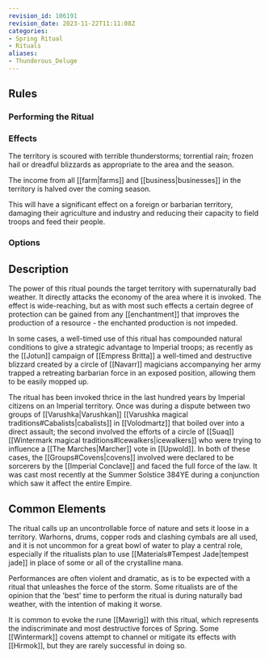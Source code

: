 ```yaml
---
revision_id: 106191
revision_date: 2023-11-22T11:11:08Z
categories:
- Spring Ritual
- Rituals
aliases:
- Thunderous_Deluge
---
```


## Rules
 

### Performing the Ritual
  

 



### Effects
The territory is scoured with terrible thunderstorms; torrential rain; frozen hail or dreadful blizzards as appropriate to the area and the season. 

The income from all [[farm|farms]] and [[business|businesses]] in the territory is halved over the coming season. 

This will have a significant effect on a foreign or barbarian territory, damaging their agriculture and industry and reducing their capacity to field troops and feed their people.


### Options


## Description
The power of this ritual pounds the target territory with supernaturally bad weather. It directly attacks the economy of the area where it is invoked. The effect is wide-reaching, but as with most such effects a certain degree of protection can be gained from any [[enchantment]] that improves the production of a resource - the enchanted production is not impeded.

In some cases, a well-timed use of this ritual has compounded natural conditions to give a strategic advantage to Imperial troops; as recently as the [[Jotun]] campaign of [[Empress Britta]] a well-timed and destructive blizzard created by a circle of [[Navarr]] magicians accompanying her army trapped a retreating barbarian force in an exposed position, allowing them to be easily mopped up.

The ritual has been invoked thrice in the last hundred years by Imperial citizens on an Imperial territory. Once was during a dispute between two groups of [[Varushka|Varushkan]] [[Varushka magical traditions#Cabalists|cabalists]] in [[Volodmartz]] that boiled over into a direct assault; the second involved the efforts of a circle of [[Suaq]] [[Wintermark magical traditions#Icewalkers|icewalkers]] who were trying to influence a [[The Marches|Marcher]] vote in [[Upwold]]. In both of these cases, the [[Groups#Covens|covens]] involved were declared to be sorcerers by the [[Imperial Conclave]] and faced the full force of the law. It was cast most recently at the Summer Solstice 384YE during a conjunction which saw it affect the entire Empire.

## Common Elements
The ritual calls up an uncontrollable force of nature and sets it loose in a territory. Warhorns, drums, copper rods and clashing cymbals are all used, and it is not uncommon for a great bowl of water to play a central role, especially if the ritualists plan to use [[Materials#Tempest Jade|tempest jade]] in place of some or all of the crystalline mana. 

Performances are often violent and dramatic, as is to be expected with a ritual that unleashes the force of the storm. Some ritualists are of the opinion that the 'best' time to perform the ritual is during naturally bad weather, with the intention of making it worse.

It is common to evoke the rune [[Mawrig]] with this ritual, which represents the indiscriminate and most destructive forces of Spring. Some [[Wintermark]] covens attempt to channel or mitigate its effects with [[Hirmok]], but they are rarely successful in doing so.




